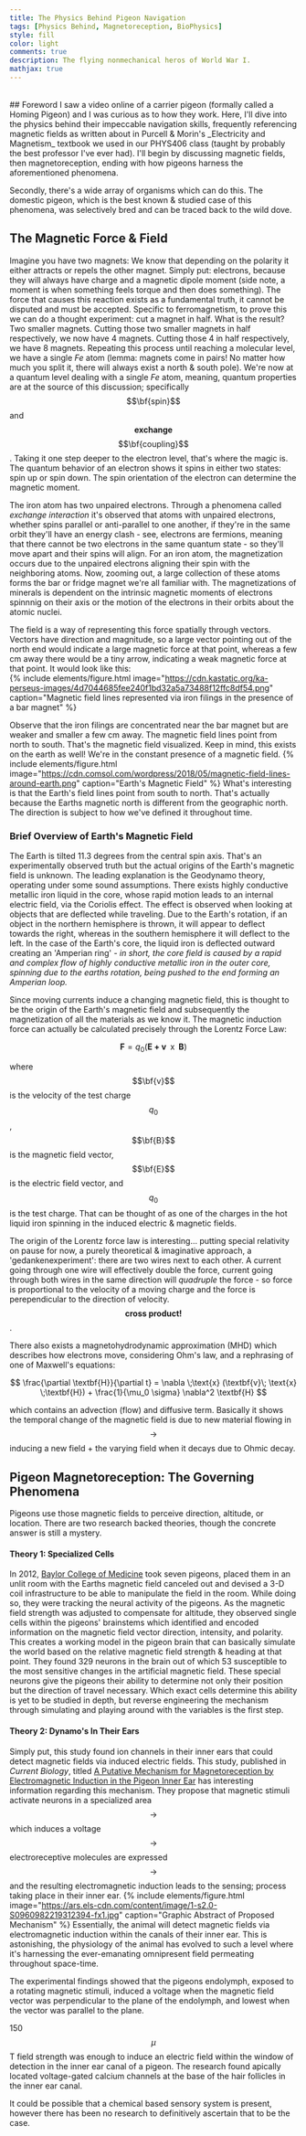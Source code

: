 ```yaml
---
title: The Physics Behind Pigeon Navigation
tags: [Physics Behind, Magnetoreception, BioPhysics]
style: fill
color: light
comments: true
description: The flying nonmechanical heros of World War I.
mathjax: true
---
```

<br>
## Foreword
I saw a video online of a carrier pigeon (formally called a Homing Pigeon) and I was curious as to how they work. Here, I'll dive into the physics behind their impeccable navigation skills, frequently referencing magnetic fields as written about in Purcell & Morin's _Electricity and Magnetism_ textbook we used in our PHYS406 class (taught by probably the best professor I've ever had). I'll begin by discussing magnetic fields, then magnetoreception, ending with how pigeons harness the aforementioned phenomena.

Secondly, there's a wide array of organisms which can do this. The domestic pigeon, which is the best known & studied case of this phenomena, was selectively bred and can be traced back to the wild dove.  

## The Magnetic Force & Field
Imagine you have two magnets: We know that depending on the polarity it either attracts or repels the other magnet. Simply put: electrons, because they will always have charge and a magnetic dipole moment (side note, a moment is when something feels torque and then does something). The force that causes this reaction exists as a fundamental truth, it cannot be disputed and must be accepted. Specific to ferromagnetism, to prove this we can do a thought experiment: cut a magnet in half. What is the result? Two smaller magnets. Cutting those two smaller magnets in half respectively, we now have 4 magnets. Cutting those 4 in half respectively, we have 8 magnets. Repeating this process until reaching a molecular level, we have a single _Fe_ atom (lemma: magnets come in pairs! No matter how much you split it, there will always exist a north & south pole). We're now at a quantum level dealing with a single _Fe_ atom, meaning, quantum properties are at the source of this discussion; specifically $$\bf{spin}$$ and  $$\textbf{exchange}$$ $$\bf{coupling}$$. Taking it one step deeper to the electron level, that's where the magic is. The quantum behavior of an electron shows it spins in either two states: spin up or spin down. The spin orientation of the electron can determine the magnetic moment.

The iron atom has two unpaired electrons. Through a phenomena called _exchange interaction_ it's observed that atoms with unpaired electrons, whether spins parallel or anti-parallel to one another, if they're in the same orbit they'll have an energy clash - see, electrons are fermions, meaning that there cannot be two electrons in the same quantum state - so they'll move apart and their spins will align. For an iron atom, the magnetization occurs due to the unpaired electrons aligning their spin with the neighboring atoms. Now, zooming out, a large collection of these atoms forms the bar or fridge magnet we're all familiar with. The magnetizations of minerals is dependent on the intrinsic magnetic moments of electrons spinnnig on their axis or the motion of the electrons in their orbits about the atomic nuclei.  

The field is a way of representing this force spatially through vectors. Vectors have direction and magnitude, so a large vector pointing out of the north end would indicate a large magnetic force at that point, whereas a few cm away there would be a tiny arrow, indicating a weak magnetic force at that point. It would look like this:  
{% include elements/figure.html image="https://cdn.kastatic.org/ka-perseus-images/4d7044685fee240f1bd32a5a73488f12ffc8df54.png" caption="Magnetic field lines represented via iron filings in the presence of a bar magnet" %}

Observe that the iron filings are concentrated near the bar magnet but are weaker and smaller a few cm away. The magnetic field lines point from north to south. That's the magnetic field visualized. Keep in mind, this exists on the earth as well! We're in the constant presence of a magnetic field.
{% include elements/figure.html image="https://cdn.comsol.com/wordpress/2018/05/magnetic-field-lines-around-earth.png" caption="Earth's Magnetic Field" %}
What's interesting is that the Earth's field lines point from south to north. That's actually because the Earths magnetic north is different from the geographic north. The direction is subject to how we've defined it throughout time.

### Brief Overview of Earth's Magnetic Field
The Earth is tilted 11.3 degrees from the central spin axis. That's an experimentally observed truth but the actual origins of the Earth's magnetic field is unknown. The leading explanation is the Geodynamo theory, operating under some sound assumptions. There exists highly conductive metallic iron liquid in the core, whose rapid motion leads to an internal electric field, via the Coriolis effect. The effect is observed when looking at objects that are deflected while traveling. Due to the Earth's rotation, if an object in the northern hemisphere is thrown, it will appear to deflect towards the right, whereas in the southern hemisphere it will deflect to the left. In the case of the Earth's core, the liquid iron is deflected outward creating an 'Amperian ring' - _in short, the core field is caused by a rapid and complex flow of highly conductive metallic iron in the outer core, spinning due to the earths rotation, being pushed to the end forming an Amperian loop._

Since moving currents induce a changing magnetic field, this is thought to be the origin of the Earth's magnetic field and subsequently the magnetization of all the materials as we know it. The magnetic induction force can actually be calculated precisely through the Lorentz Force Law:

$$\textbf{F}=q_0(\textbf{E + v}\;\;\text{x}\;\;\textbf{B})$$

where $$\bf{v}$$ is the velocity of the test charge $$q_0$$, $$\bf{B}$$ is the magnetic field vector, $$\bf{E}$$ is the electric field vector, and $$q_0$$ is the test charge. That can be thought of as one of the charges in the hot liquid iron spinning in the induced electric & magnetic fields.

The origin of the Lorentz force law is interesting... putting special relativity on pause for now, a purely theoretical & imaginative approach, a 'gedankenexperiment': there are two wires next to each other. A current going through one wire will effectively double the force, current going through both wires in the same direction will _quadruple_ the force - so force is proportional to the velocity of a moving charge and the force is perependicular to the direction of velocity. $$\textbf{cross product!}$$.

There also exists a magnetohydrodynamic approximation (MHD) which describes how electrons move, considering Ohm's law, and a rephrasing of one of Maxwell's equations:

$$ \frac{\partial \textbf{H}}{\partial t} = \nabla \;\text{x} (\textbf{v}\; \text{x} \;\textbf{H}) + \frac{1}{\mu_0 \sigma} \nabla^2 \textbf{H} $$

which contains an advection (flow) and diffusive term. Basically it shows the temporal change of the magnetic field is due to new material flowing in $$\to$$ inducing a new field + the varying field when it decays due to Ohmic decay.

## Pigeon Magnetoreception: The Governing Phenomena
Pigeons use those magnetic fields to perceive direction, altitude, or location. There are two research backed theories, though the concrete answer is still a mystery.
#### Theory 1: Specialized Cells
In 2012, [Baylor College of Medicine](https://phys.org/news/2012-04-pigeons.html) took seven pigeons, placed them in an unlit room with the Earths magnetic field canceled out and devised a 3-D coil infrastructure to be able to manipulate the field in the room. While doing so, they  were tracking the neural activity of the pigeons. As the magnetic field strength was adjusted to compensate for altitude, they observed single cells within the pigeons' brainstems which identified and encoded information on the magnetic field vector direction, intensity, and polarity. This creates a working model in the pigeon brain that can basically simulate the world based on the relative magnetic field strength & heading at that point. They found 329 neurons in the brain out of which 53 susceptible to the most sensitive changes in the artificial magnetic field. These special neurons give the pigeons their ability to determine not only their position but the direction of travel necessary. Which exact cells determine this ability is yet to be studied in depth, but reverse engineering the mechanism through simulating and playing around with the variables is the first step.
#### Theory 2: Dynamo's In Their Ears
Simply put, this study found ion channels in their inner ears that could detect magnetic fields via induced electric fields. This study, published in _Current Biology_, titled [A Putative Mechanism for Magnetoreception by Electromagnetic Induction in the Pigeon Inner Ear](https://www.sciencedirect.com/science/article/pii/S0960982219312394) has interesting information regarding this mechanism. They propose that magnetic stimuli activate neurons in a specialized area $$\to$$ which induces a voltage $$\to$$ electroreceptive molecules are expressed $$\to$$ and the resulting electromagnetic induction leads to the sensing; process taking place in their inner ear.
{% include elements/figure.html image="https://ars.els-cdn.com/content/image/1-s2.0-S0960982219312394-fx1.jpg" caption="Graphic Abstract of Proposed Mechanism" %}
Essentially, the animal will detect magnetic fields via electromagnetic induction within the canals of their inner ear. This is astonishing, the physiology of the animal has evolved to such a level where it's harnessing the ever-emanating omnipresent field permeating throughout space-time.

The experimental findings showed that the pigeons endolymph, exposed to a rotating magnetic stimuli, induced a voltage when the magnetic field vector was perpendicular to the plane of the endolymph, and lowest when the vector was parallel to the plane.

150 $$\mu$$T field strength was enough to induce an electric field within the window of detection in the inner ear canal of a pigeon. The research found apically located voltage-gated calcium channels at the base of the hair follicles in the inner ear canal.

It could be possible that a chemical based sensory system is present, however there has been no research to definitively ascertain that to be the case.

